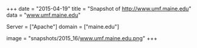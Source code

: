 
+++
date = "2015-04-19"
title = "Snapshot of http://www.umf.maine.edu"
data = "www.umf.maine.edu"

Server = ["Apache"]
domain = ["maine.edu"]

  image = "snapshots/2015_16/www.umf.maine.edu.png"
+++
#
